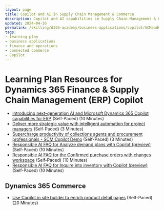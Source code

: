```yaml
---
layout: page
title: Copilot and AI in Supply Chain Management & Commerce
description: Copilot and AI capabilities in Supply Chain Management & Commerce
updated: 2024-04-30
permalink: /skilling/d365-academy/business-applications/copilot/SCMandCommerce
tags:
- learning plan
- business applications
- finance and operations
- connected commerce
- Copilot
---
```


# Learning Plan Resources for Dynamics 365 Finance & Supply Chain Management (ERP) Copilot

* [Introducing next-generation AI and Microsoft Dynamics 365 Copilot capabilities for ERP](https://cloudblogs.microsoft.com/dynamics365/bdm/2023/06/15/introducing-next-generation-ai-and-microsoft-dynamics-365-copilot-capabilities-for-erp/) (Self-Paced) (10 Minutes)
* [Deliver more strategic value with intelligent automation for project managers](https://www.microsoft.com/en-us/videoplayer/embed/RW15m5N) (Self-Paced) (3 Minutes)
* [Supercharge productivity of collections agents and procurement professionals - SCM Copilot Demo](https://www.microsoft.com/en-us/videoplayer/embed/RW166Cl) (Self-Paced) (3 Minutes)
* [Responsible AI FAQ for Analyze demand plans with Copilot (preview)](https://learn.microsoft.com/en-us/dynamics365/supply-chain/faq-demand-planning-copilot#what-is-analyze-demand-plans-with-copilot) (Self-Paced) (10 Minutes)
* [Responsible AI FAQ for the Confirmed purchase orders with changes workspace](https://learn.microsoft.com/en-us/dynamics365/supply-chain/faq-confirmed-po-changes) (Self-Paced) (10 Minutes)
* [Responsible AI FAQ for Inquire into inventory with Copilot (preview)](https://learn.microsoft.com/en-us/dynamics365/supply-chain/faq-inventory-query) (Self-Paced) (10 Minutes)


## **Dynamics 365 Commerce** 
* [Use Copilot in site builder to enrich product detail pages](https://learn.microsoft.com/en-us/dynamics365/commerce/copilot-site-builder) (Self-Paced) (20 Minutes)
